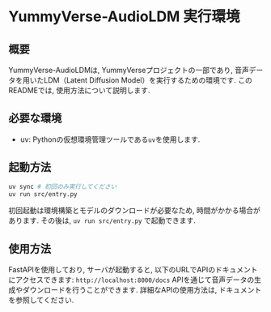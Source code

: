 # YummyVerse-AudioLDM 実行環境

## 概要
YummyVerse-AudioLDMは, YummyVerseプロジェクトの一部であり, 音声データを用いたLDM（Latent Diffusion Model）を実行するための環境です. このREADMEでは, 使用方法について説明します.

## 必要な環境
- uv: Pythonの仮想環境管理ツールである`uv`を使用します.

## 起動方法
```bash
uv sync # 初回のみ実行してください
uv run src/entry.py
```
初回起動は環境構築とモデルのダウンロードが必要なため, 時間がかかる場合があります. その後は, `uv run src/entry.py` で起動できます.

## 使用方法
FastAPIを使用しており, サーバが起動すると, 以下のURLでAPIのドキュメントにアクセスできます:
`http://localhost:8000/docs`
APIを通じて音声データの生成やダウンロードを行うことができます. 詳細なAPIの使用方法は, ドキュメントを参照してください.
